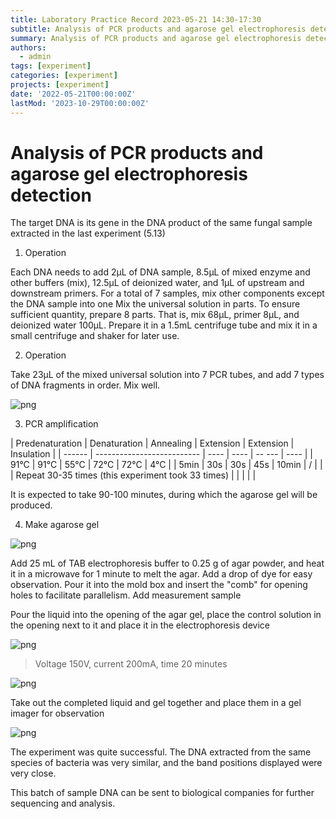 ```yaml
---
title: Laboratory Practice Record 2023-05-21 14:30-17:30
subtitle: Analysis of PCR products and agarose gel electrophoresis detection
summary: Analysis of PCR products and agarose gel electrophoresis detection
authors:
  - admin
tags: [experiment]
categories: [experiment]
projects: [experiment]
date: '2022-05-21T00:00:00Z'
lastMod: '2023-10-29T00:00:00Z'
---
```



# Analysis of PCR products and agarose gel electrophoresis detection

The target DNA is its gene in the DNA product of the same fungal sample extracted in the last experiment (5.13)

1. Operation

Each DNA needs to add 2µL of DNA sample, 8.5µL of mixed enzyme and other buffers (mix), 12.5µL of deionized water, and 1µL of upstream and downstream primers. For a total of 7 samples, mix other components except the DNA sample into one Mix the universal solution in parts. To ensure sufficient quantity, prepare 8 parts. That is, mix 68µL, primer 8µL, and deionized water 100µL. Prepare it in a 1.5mL centrifuge tube and mix it in a small centrifuge and shaker for later use.

2. Operation

Take 23µL of the mixed universal solution into 7 PCR tubes, and add 7 types of DNA fragments in order. Mix well.

![png](./521-1.png)

3. PCR amplification

| Predenaturation | Denaturation | Annealing | Extension | Extension | Insulation |
| ------ | -------------------------- | ---- | ---- | -- --- | ---- |
| 91°C | 91°C | 55°C | 72°C | 72°C | 4°C |
| 5min | 30s | 30s | 45s | 10min | / |
| | Repeat 30-35 times (this experiment took 33 times) | | | | |

It is expected to take 90-100 minutes, during which the agarose gel will be produced.

4. Make agarose gel

![png](./521-2.png)

Add 25 mL of TAB electrophoresis buffer to 0.25 g of agar powder, and heat it in a microwave for 1 minute to melt the agar. Add a drop of dye for easy observation. Pour it into the mold box and insert the "comb" for opening holes to facilitate parallelism. Add measurement sample

Pour the liquid into the opening of the agar gel, place the control solution in the opening next to it and place it in the electrophoresis device

![png](./521-3.png)

> Voltage 150V, current 200mA, time 20 minutes
>
![png](./521-4.png)

Take out the completed liquid and gel together and place them in a gel imager for observation

![png](./521-5.png)

The experiment was quite successful. The DNA extracted from the same species of bacteria was very similar, and the band positions displayed were very close.

This batch of sample DNA can be sent to biological companies for further sequencing and analysis.
